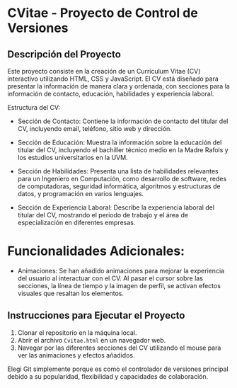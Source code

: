 # CVitae - Proyecto de Control de Versiones

## Descripción del Proyecto
Este proyecto consiste en la creación de un Curriculum Vitae (CV) interactivo utilizando HTML, CSS y JavaScript. El CV está diseñado para presentar la información de manera clara y ordenada, con secciones para la información de contacto, educación, habilidades y experiencia laboral.

Estructura del CV:

- Sección de Contacto: Contiene la información de contacto del titular del CV, incluyendo email, teléfono, sitio web y dirección.

- Sección de Educación: Muestra la información sobre la educación del titular del CV, incluyendo el bachiller técnico medio en la Madre Rafols y los estudios universitarios en la UVM.

- Sección de Habilidades: Presenta una lista de habilidades relevantes para un Ingeniero en Computación, como desarrollo de software, redes de computadoras, seguridad informática, algoritmos y estructuras de datos, y programación en varios lenguajes.

- Sección de Experiencia Laboral: Describe la experiencia laboral del titular del CV, mostrando el periodo de trabajo y el área de especialización en diferentes empresas.

# Funcionalidades Adicionales:
- Animaciones: Se han añadido animaciones para mejorar la experiencia del usuario al interactuar con el CV. Al pasar el cursor sobre las secciones, la línea de tiempo y la imagen de perfil, se activan efectos visuales que resaltan los elementos.

## Instrucciones para Ejecutar el Proyecto
1. Clonar el repositorio en la máquina local.
2. Abrir el archivo `Cvitae.html` en un navegador web.
3. Navegar por las diferentes secciones del CV utilizando el mouse para ver las animaciones y efectos añadidos.

Elegi Git simplemente porque es como el controlador de versiones principal debido a su popularidad, flexibilidad y capacidades de colaboración.
